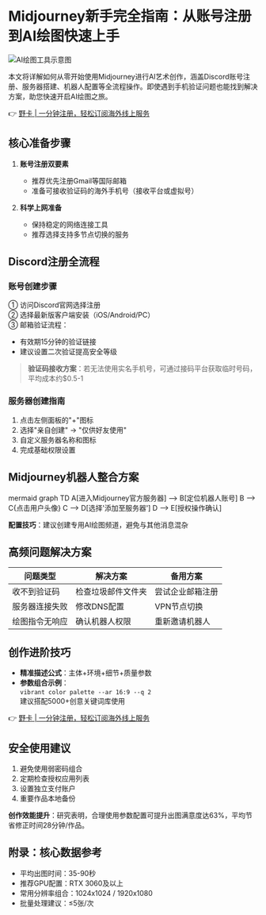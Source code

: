 # Midjourney新手完全指南：从账号注册到AI绘图快速上手

![AI绘图工具示意图](https://via.placeholder.com/800x400)

本文将详解如何从零开始使用Midjourney进行AI艺术创作，涵盖Discord账号注册、服务器搭建、机器人配置等全流程操作。即使遇到手机验证问题也能找到解决方案，助您快速开启AI绘图之旅。

👉 [野卡 | 一分钟注册，轻松订阅海外线上服务](https://bbtdd.com/yeka)

## 核心准备步骤
1. **账号注册双要素**
   - 推荐优先注册Gmail等国际邮箱
   - 准备可接收验证码的海外手机号（接收平台或虚拟号）
   
2. **科学上网准备**
   - 保持稳定的网络连接工具
   - 推荐选择支持多节点切换的服务

## Discord注册全流程
### 账号创建步骤
① 访问Discord官网选择注册  
② 选择最新版客户端安装（iOS/Android/PC）  
③ 邮箱验证流程：
   - 有效期15分钟的验证链接
   - 建议设置二次验证提高安全等级

> **验证码接收方案**：若无法使用实名手机号，可通过接码平台获取临时号码，平均成本约$0.5-1

### 服务器创建指南
1. 点击左侧面板的"+"图标
2. 选择"亲自创建" -> "仅供好友使用"
3. 自定义服务器名称和图标
4. 完成基础权限设置

## Midjourney机器人整合方案
mermaid
graph TD
    A[进入Midjourney官方服务器] --> B[定位机器人账号]
    B --> C{点击用户头像}
    C --> D[选择'添加至服务器']
    D --> E[授权操作确认]


**配置技巧**：建议创建专用AI绘图频道，避免与其他消息混杂

## 高频问题解决方案
| 问题类型 | 解决方案 | 备用方案 |
|---------|---------|---------|
| 收不到验证码 | 检查垃圾邮件文件夹 | 尝试企业邮箱注册 |
| 服务器连接失败 | 修改DNS配置 | VPN节点切换 |
| 绘图指令无响应 | 确认机器人权限 | 重新邀请机器人 |

## 创作进阶技巧
- **精准描述公式**：主体+环境+细节+质量参数  
- **参数组合示例**：  
  `vibrant color palette --ar 16:9 --q 2`  
  建议搭配5000+创意关键词库使用

👉 [野卡 | 一分钟注册，轻松订阅海外线上服务](https://bbtdd.com/yeka)

## 安全使用建议
1. 避免使用弱密码组合
2. 定期检查授权应用列表
3. 设置独立支付账户
4. 重要作品本地备份

**创作效能提升**：研究表明，合理使用参数配置可提升出图满意度达63%，平均节省修正时间28分钟/作品。

## 附录：核心数据参考
- 平均出图时间：35-90秒
- 推荐GPU配置：RTX 3060及以上
- 常用分辨率组合：1024x1024 / 1920x1080
- 批量处理建议：≤5张/次